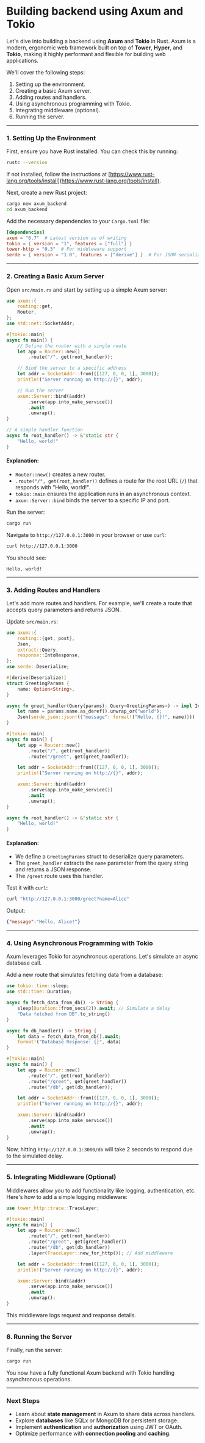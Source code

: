 # Building backend using Axum and Tokio

Let's dive into building a backend using **Axum** and **Tokio** in Rust. Axum is a modern, ergonomic web framework built on top of **Tower**, **Hyper**, and **Tokio**, making it highly performant and flexible for building web applications.

We'll cover the following steps:
1. Setting up the environment.
2. Creating a basic Axum server.
3. Adding routes and handlers.
4. Using asynchronous programming with Tokio.
5. Integrating middleware (optional).
6. Running the server.

---

### 1. Setting Up the Environment

First, ensure you have Rust installed. You can check this by running:

```bash
rustc --version
```

If not installed, follow the instructions at [https://www.rust-lang.org/tools/install](https://www.rust-lang.org/tools/install).

Next, create a new Rust project:

```bash
cargo new axum_backend
cd axum_backend
```

Add the necessary dependencies to your `Cargo.toml` file:

```toml
[dependencies]
axum = "0.7"  # Latest version as of writing
tokio = { version = "1", features = ["full"] }
tower-http = "0.3"  # For middleware support
serde = { version = "1.0", features = ["derive"] }  # For JSON serialization/deserialization
```

---

### 2. Creating a Basic Axum Server

Open `src/main.rs` and start by setting up a simple Axum server:

```rust
use axum::{
    routing::get,
    Router,
};
use std::net::SocketAddr;

#[tokio::main]
async fn main() {
    // Define the router with a single route
    let app = Router::new()
        .route("/", get(root_handler));

    // Bind the server to a specific address
    let addr = SocketAddr::from(([127, 0, 0, 1], 3000));
    println!("Server running on http://{}", addr);

    // Run the server
    axum::Server::bind(&addr)
        .serve(app.into_make_service())
        .await
        .unwrap();
}

// A simple handler function
async fn root_handler() -> &'static str {
    "Hello, world!"
}
```

#### Explanation:
- `Router::new()` creates a new router.
- `.route("/", get(root_handler))` defines a route for the root URL (`/`) that responds with "Hello, world!".
- `tokio::main` ensures the application runs in an asynchronous context.
- `axum::Server::bind` binds the server to a specific IP and port.

Run the server:

```bash
cargo run
```

Navigate to `http://127.0.0.1:3000` in your browser or use `curl`:

```bash
curl http://127.0.0.1:3000
```

You should see:

```
Hello, world!
```

---

### 3. Adding Routes and Handlers

Let's add more routes and handlers. For example, we'll create a route that accepts query parameters and returns JSON.

Update `src/main.rs`:

```rust
use axum::{
    routing::{get, post},
    Json,
    extract::Query,
    response::IntoResponse,
};
use serde::Deserialize;

#[derive(Deserialize)]
struct GreetingParams {
    name: Option<String>,
}

async fn greet_handler(Query(params): Query<GreetingParams>) -> impl IntoResponse {
    let name = params.name.as_deref().unwrap_or("world");
    Json(serde_json::json!({"message": format!("Hello, {}!", name)}))
}

#[tokio::main]
async fn main() {
    let app = Router::new()
        .route("/", get(root_handler))
        .route("/greet", get(greet_handler));

    let addr = SocketAddr::from(([127, 0, 0, 1], 3000));
    println!("Server running on http://{}", addr);

    axum::Server::bind(&addr)
        .serve(app.into_make_service())
        .await
        .unwrap();
}

async fn root_handler() -> &'static str {
    "Hello, world!"
}
```

#### Explanation:
- We define a `GreetingParams` struct to deserialize query parameters.
- The `greet_handler` extracts the `name` parameter from the query string and returns a JSON response.
- The `/greet` route uses this handler.

Test it with `curl`:

```bash
curl "http://127.0.0.1:3000/greet?name=Alice"
```

Output:

```json
{"message":"Hello, Alice!"}
```

---

### 4. Using Asynchronous Programming with Tokio

Axum leverages Tokio for asynchronous operations. Let's simulate an async database call.

Add a new route that simulates fetching data from a database:

```rust
use tokio::time::sleep;
use std::time::Duration;

async fn fetch_data_from_db() -> String {
    sleep(Duration::from_secs(2)).await; // Simulate a delay
    "Data fetched from DB".to_string()
}

async fn db_handler() -> String {
    let data = fetch_data_from_db().await;
    format!("Database Response: {}", data)
}

#[tokio::main]
async fn main() {
    let app = Router::new()
        .route("/", get(root_handler))
        .route("/greet", get(greet_handler))
        .route("/db", get(db_handler));

    let addr = SocketAddr::from(([127, 0, 0, 1], 3000));
    println!("Server running on http://{}", addr);

    axum::Server::bind(&addr)
        .serve(app.into_make_service())
        .await
        .unwrap();
}
```

Now, hitting `http://127.0.0.1:3000/db` will take 2 seconds to respond due to the simulated delay.

---

### 5. Integrating Middleware (Optional)

Middlewares allow you to add functionality like logging, authentication, etc. Here's how to add a simple logging middleware:

```rust
use tower_http::trace::TraceLayer;

#[tokio::main]
async fn main() {
    let app = Router::new()
        .route("/", get(root_handler))
        .route("/greet", get(greet_handler))
        .route("/db", get(db_handler))
        .layer(TraceLayer::new_for_http()); // Add middleware

    let addr = SocketAddr::from(([127, 0, 0, 1], 3000));
    println!("Server running on http://{}", addr);

    axum::Server::bind(&addr)
        .serve(app.into_make_service())
        .await
        .unwrap();
}
```

This middleware logs request and response details.

---

### 6. Running the Server

Finally, run the server:

```bash
cargo run
```

You now have a fully functional Axum backend with Tokio handling asynchronous operations.

---

### Next Steps

- Learn about **state management** in Axum to share data across handlers.
- Explore **databases** like SQLx or MongoDB for persistent storage.
- Implement **authentication** and **authorization** using JWT or OAuth.
- Optimize performance with **connection pooling** and **caching**.

